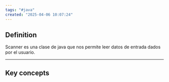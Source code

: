 ```yaml
---
tags: "#java"
created: "2025-04-06 10:07:24"
---
```

## **Definition**
Scanner es una clase de java que nos permite leer datos de entrada dados por el usuario.
___
## **Key concepts**
